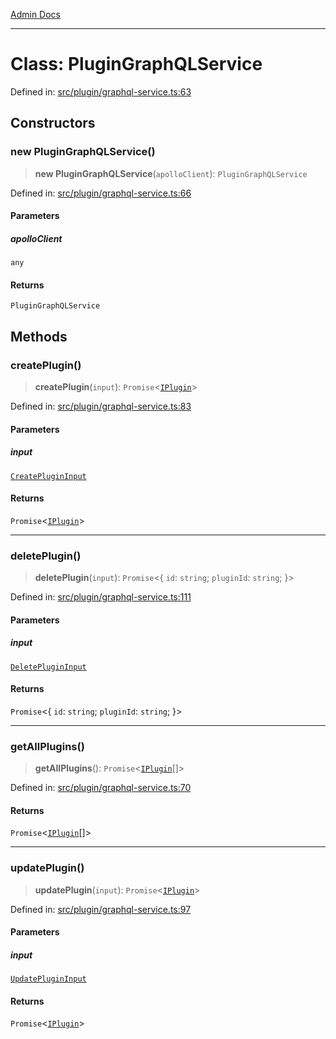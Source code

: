 [Admin Docs](/)

***

# Class: PluginGraphQLService

Defined in: [src/plugin/graphql-service.ts:63](https://github.com/PalisadoesFoundation/talawa-admin/blob/main/src/plugin/graphql-service.ts#L63)

## Constructors

### new PluginGraphQLService()

> **new PluginGraphQLService**(`apolloClient`): `PluginGraphQLService`

Defined in: [src/plugin/graphql-service.ts:66](https://github.com/PalisadoesFoundation/talawa-admin/blob/main/src/plugin/graphql-service.ts#L66)

#### Parameters

##### apolloClient

`any`

#### Returns

`PluginGraphQLService`

## Methods

### createPlugin()

> **createPlugin**(`input`): `Promise`\<[`IPlugin`](../interfaces/IPlugin.md)\>

Defined in: [src/plugin/graphql-service.ts:83](https://github.com/PalisadoesFoundation/talawa-admin/blob/main/src/plugin/graphql-service.ts#L83)

#### Parameters

##### input

[`CreatePluginInput`](../interfaces/CreatePluginInput.md)

#### Returns

`Promise`\<[`IPlugin`](../interfaces/IPlugin.md)\>

***

### deletePlugin()

> **deletePlugin**(`input`): `Promise`\<\{ `id`: `string`; `pluginId`: `string`; \}\>

Defined in: [src/plugin/graphql-service.ts:111](https://github.com/PalisadoesFoundation/talawa-admin/blob/main/src/plugin/graphql-service.ts#L111)

#### Parameters

##### input

[`DeletePluginInput`](../interfaces/DeletePluginInput.md)

#### Returns

`Promise`\<\{ `id`: `string`; `pluginId`: `string`; \}\>

***

### getAllPlugins()

> **getAllPlugins**(): `Promise`\<[`IPlugin`](../interfaces/IPlugin.md)[]\>

Defined in: [src/plugin/graphql-service.ts:70](https://github.com/PalisadoesFoundation/talawa-admin/blob/main/src/plugin/graphql-service.ts#L70)

#### Returns

`Promise`\<[`IPlugin`](../interfaces/IPlugin.md)[]\>

***

### updatePlugin()

> **updatePlugin**(`input`): `Promise`\<[`IPlugin`](../interfaces/IPlugin.md)\>

Defined in: [src/plugin/graphql-service.ts:97](https://github.com/PalisadoesFoundation/talawa-admin/blob/main/src/plugin/graphql-service.ts#L97)

#### Parameters

##### input

[`UpdatePluginInput`](../interfaces/UpdatePluginInput.md)

#### Returns

`Promise`\<[`IPlugin`](../interfaces/IPlugin.md)\>
